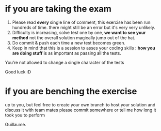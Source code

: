 

# if you are taking the exam

 1. Please read __every__ single line of comment, this exercise has been run hundreds of time. there might still be an error but it's very very unlikely.
 2. Difficulty is increasing, solve test one by one, __we want to see your method__ not the overall solution magically jump out of the hat.
 3. Do commit & push each time a new test becomes green.
 4. Keep in mind that this is a session to asses your coding skills : __how you are doing stuff__ is as important as passing all the tests.

You're not allowed to change a single character of the tests

Good luck :D



# if you are benching the exercise

up to you, but feel free to create your own branch to host your solution and discuss it with team mates
please commit somewhere or tell me how long it took you to perform

Guillaume.
